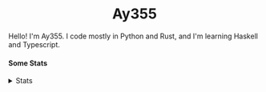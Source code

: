 <h1 align="center"><b>Ay355</b></h1>


Hello! I'm Ay355. I code mostly in Python and Rust, and I'm learning Haskell and Typescript.


#### Some Stats


<details>
<summary>Stats</summary>
<br>
 
<a href="https://github.com/Ay-355">
 <img align="center" src="https://github-readme-stats.vercel.app/api?username=Ay-355&theme=tokyonight&show_icons=true&count_private=true&hide_border=true" />
</a><a href="https://github.com/Ay-355">
  <img align="center" src="https://github-readme-stats.vercel.app/api/top-langs/?username=Ay-355&hide=toml,yaml,cmake&layout=compact&langs_count=8&theme=tokyonight&hide_border=true" />
</a>

 
&nbsp; <!-- Space character to put some space between the different stat types. -->

 
<!--START_SECTION:waka-->
**🐱 My GitHub Data** 

> 🏆 34 Contributions in the Year 2022
 > 
> 📦 1.8 kB Used in GitHub's Storage 
 > 
> 🚫 Not Opted to Hire
 > 
> 📜 13 Public Repositories 
 > 
> 🔑 2 Private Repositories  
 > 
**I'm a Night 🦉** 

```text
🌞 Morning    26 commits     ██░░░░░░░░░░░░░░░░░░░░░░░   8.12% 
🌆 Daytime    130 commits    ██████████░░░░░░░░░░░░░░░   40.62% 
🌃 Evening    156 commits    ████████████░░░░░░░░░░░░░   48.75% 
🌙 Night      8 commits      ░░░░░░░░░░░░░░░░░░░░░░░░░   2.5%

```
📅 **I'm Most Productive on Monday** 

```text
Monday       56 commits     ████░░░░░░░░░░░░░░░░░░░░░   17.5% 
Tuesday      46 commits     ███░░░░░░░░░░░░░░░░░░░░░░   14.37% 
Wednesday    38 commits     ███░░░░░░░░░░░░░░░░░░░░░░   11.88% 
Thursday     49 commits     ███░░░░░░░░░░░░░░░░░░░░░░   15.31% 
Friday       48 commits     ███░░░░░░░░░░░░░░░░░░░░░░   15.0% 
Saturday     48 commits     ███░░░░░░░░░░░░░░░░░░░░░░   15.0% 
Sunday       35 commits     ██░░░░░░░░░░░░░░░░░░░░░░░   10.94%

```


📊 **This Week I Spent My Time On** 

```text
💬 Programming Languages: 
Python                   8 hrs 40 mins       ███████████████████░░░░░░   77.38% 
PowerShell               1 hr 46 mins        ████░░░░░░░░░░░░░░░░░░░░░   15.87% 
Rust                     13 mins             ░░░░░░░░░░░░░░░░░░░░░░░░░   2.05% 
Other                    12 mins             ░░░░░░░░░░░░░░░░░░░░░░░░░   1.81% 
Markdown                 10 mins             ░░░░░░░░░░░░░░░░░░░░░░░░░   1.54%

🔥 Editors: 
Neovim                   11 hrs 13 mins      █████████████████████████   100.0%

🐱‍💻 Projects: 
schoolwork               8 hrs 34 mins       ███████████████████░░░░░░   76.41% 
Unknown Project          1 hr 58 mins        ████░░░░░░░░░░░░░░░░░░░░░   17.67% 
ringclick                25 mins             █░░░░░░░░░░░░░░░░░░░░░░░░   3.86% 
breakout                 13 mins             ░░░░░░░░░░░░░░░░░░░░░░░░░   2.03% 
cube-timer               0 secs              ░░░░░░░░░░░░░░░░░░░░░░░░░   0.03%

💻 Operating System: 
Windows                  11 hrs 13 mins      █████████████████████████   100.0%

```

**I Mostly Code in Python** 

```text
Python                   8 repos             ██████████████████░░░░░░░   72.73% 
HTML                     1 repo              ██░░░░░░░░░░░░░░░░░░░░░░░   9.09% 
C++                      1 repo              ██░░░░░░░░░░░░░░░░░░░░░░░   9.09% 
Rust                     1 repo              ██░░░░░░░░░░░░░░░░░░░░░░░   9.09%

```



 Last Updated on 15/02/2022 12:55:20 UTC
<!--END_SECTION:waka-->
</details>
